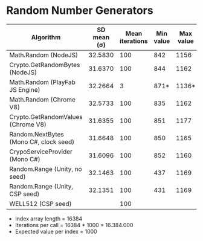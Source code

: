 Random Number Generators
================

| Algorithm                              | SD mean (σ) | Mean iterations | Min value | Max value |
| -------------------------------------- | ----------- | --------------- | --------- | --------- |
| Math.Random (NodeJS)                   | 32.5830     | 100 | 842 | 1156 |
| Crypto.GetRandomBytes (NodeJS)         | 31.6370     | 100 | 844 | 1162|
| Math.Random (PlayFab JS Engine)        | 32.2664     | 3   | 871* | 1136* |
| Math.Random (Chrome V8)                | 32.5733     | 100 | 835 | 1162 |
| Crypto.GetRandomValues (Chrome V8)     | 31.6355     | 100 | 851 | 1177 |
| Random.NextBytes (Mono C#, clock seed) | 31.6648     | 100 | 850 | 1165 |
| CrypoServiceProvider (Mono C#)         | 31.6096     | 100 | 852 | 1160 |
| Random.Range (Unity, no seed)          | 32.1463     | 100 | 437 | 1169 |
| Random.Range (Unity, CSP seed)         | 32.1351     | 100 | 431 | 1169 |
| WELL512 (CSP seed)                     |      | 100 | | |


- Index array length = 16384
- Iterations per call = 16384 * 1000 = 16.384.000
- Expected value per index = 1000
